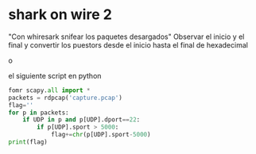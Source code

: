 # shark on wire 2

"Con whiresark snifear los paquetes desargados"
Observar el inicio y el final y convertir los puestors desde el inicio hasta el final de hexadecimal

o  

el siguiente script en python

```python
fomr scapy.all import *
packets = rdpcap('capture.pcap')
flag=''
for p in packets:
    if UDP in p and p[UDP].dport==22:
        if p[UDP].sport > 5000:
            flag+=chr(p[UDP].sport-5000)
print(flag)
```
